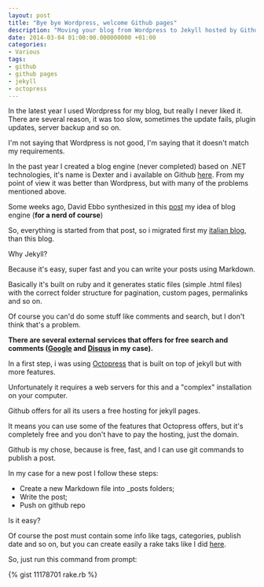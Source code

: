 ```yaml
---
layout: post
title: "Bye bye Wordpress, welcome Github pages"
description: "Moving your blog from Wordpress to Jekyll hosted by Github Pages"
date: 2014-03-04 01:00:00.000000000 +01:00
categories:
- Various
tags:
- github
- github pages
- jekyll
- octopress
---
```


In the latest year I used Wordpress for my blog, but really I never liked it. There are several reason, it was too slow, sometimes the update fails, plugin updates, server backup and so on.

I'm not saying that Wordpress is not good, I'm saying that it doesn't match my requirements.

In the past year I created a blog engine (never completed) based on .NET technologies, it's name is Dexter and i available on Github [here](https://github.com/imperugo/Dexter-Blog-Engine).
From my point of view it was better than Wordpress, but with many of the problems mentioned above.

Some weeks ago, David Ebbo synthesized in this [post](http://blog.davidebbo.com/2014/01/moving-to-github-pages.html)  my idea of blog engine (**for a nerd of course**)

So, everything is started from that post, so i migrated first my [italian blog](http://imperugo.tostring.it), than this blog.

Why Jekyll?

Because it's easy, super fast and you can write your posts using Markdown.

Basically it's built on ruby and it generates static files (simple .html files) with the correct folder structure for pagination, custom pages, permalinks and so on.

Of course you can'd do some stuff like comments and search, but I don't think that's a problem.

**There are several external services that offers for free search and comments ([Google](https://www.google.com/cse/) and [Disqus](http://disqus.com/) in my case).**

In a first step, i was using [Octopress](http://octopress.org/) that is built on top of jekyll but with more features.

Unfortunately it requires a web servers for this and a "complex" installation on your computer.

Github offers for all its users a free hosting for jekyll pages.

It means you can use some of the features that Octopress offers, but it's completely free and you don't have to pay the hosting, just the domain.

Github is my chose, because is free, fast, and I can use git commands to publish a post.

In my case for a new post I follow these steps:

- Create a new Markdown file into _posts folders;
- Write the post;
- Push on github repo

Is it easy?

Of course the post must contain some info like tags, categories, publish date and so on, but you can create easily a rake taks like I did [here](https://github.com/imperugo/imperugo.github.io/blob/master/Rakefile).

So, just run this command from prompt:

{% gist  11178701 rake.rb %}

